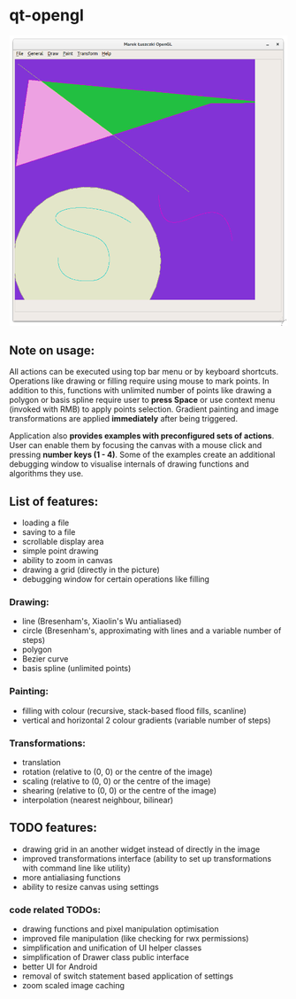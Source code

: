 # qt-opengl

![main window screenshot](https://raw.githubusercontent.com/Maktel/qt-opengl/master/promo.png)

## Note on usage:
All actions can be executed using top bar menu or by keyboard shortcuts. Operations like drawing or filling require using mouse to mark points. In addition to this, functions with unlimited number of points like drawing a polygon or basis spline require user to **press Space** or use context menu (invoked with RMB) to apply points selection. Gradient painting and image transformations are applied **immediately** after being triggered.

Application also **provides examples with preconfigured sets of actions**. User can enable them by focusing the canvas with a mouse click and pressing **number keys (1 - 4)**. Some of the examples create an additional debugging window to visualise internals of drawing functions and algorithms they use.

## List of features:
* loading a file
* saving to a file
* scrollable display area
* simple point drawing
* ability to zoom in canvas
* drawing a grid (directly in the picture)
* debugging window for certain operations like filling

### Drawing:
* line (Bresenham's, Xiaolin's Wu antialiased)
* circle (Bresenham's, approximating with lines and a variable number of steps)
* polygon
* Bezier curve
* basis spline (unlimited points)

### Painting:
* filling with colour (recursive, stack-based flood fills, scanline)
* vertical and horizontal 2 colour gradients (variable number of steps)

### Transformations:
* translation
* rotation (relative to (0, 0) or the centre of the image)
* scaling (relative to (0, 0) or the centre of the image)
* shearing (relative to (0, 0) or the centre of the image)
* interpolation (nearest neighbour, bilinear)

## TODO features:
* drawing grid in an another widget instead of directly in the image
* improved transformations interface (ability to set up transformations with command line like utility)
* more antialiasing functions
* ability to resize canvas using settings

### code related TODOs:
* drawing functions and pixel manipulation optimisation
* improved file manipulation (like checking for rwx permissions)
* simplification and unification of UI helper classes
* simplification of Drawer class public interface
* better UI for Android 
* removal of switch statement based application of settings
* zoom scaled image caching 
